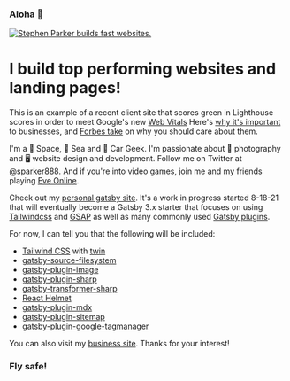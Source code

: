 ### Aloha 🤙

[![Stephen Parker builds fast websites.](https://res.cloudinary.com/gravital-digital/image/upload/v1629435211/lighthouse-performance_szftjp.png)](https://www.linkedin.com/in/sparker888/)

# I build top performing websites and landing pages!

This is an example of a recent client site that scores green in Lighthouse scores in order to meet Google's new [Web Vitals](https://support.google.com/webmasters/answer/9205520?hl=en) Here's [why it's important](https://gravitaldigital.com/blog/googles-biggest-algorithm-change-goes-live-in-june/) to businesses, and [Forbes take](https://www.forbes.com/sites/forbesagencycouncil/2021/07/08/what-are-googles-new-core-web-vitals--why-should-your-business-care-about-them/?sh=5f8fc4f85989) on why you should care about them.

I'm a 🚀 Space, 🐬 Sea and 🚗 Car Geek. I'm passionate about 📸 photography and 🖥️ website design and development. Follow me on Twitter at [@sparker888](https://www.twitter.com/sparker888). And if you're into video games, join me and my friends playing [Eve Online](https://www.eveonline.com/signup?invc=bed0f5cf-ea4b-4c92-9128-b76165d69757).

Check out my [personal gatsby site](https://ecstatic-elion-b17c35.netlify.app/). It's a work in progress started 8-18-21 that will eventually become a Gatsby 3.x starter that focuses on using [Tailwindcss](https://tailwindcss.com/) and [GSAP](https://greensock.com/) as well as many commonly used [Gatsby plugins](https://www.gatsbyjs.com/plugins).

For now, I can tell you that the following will be included:

- [Tailwind CSS](https://tailwindcss.com/) with [twin](https://github.com/ben-rogerson/twin.macro)
- [gatsby-source-filesystem](https://www.gatsbyjs.com/plugins/gatsby-source-filesystem)
- [gatsby-plugin-image](https://www.gatsbyjs.com/plugins/gatsby-plugin-image)
- [gatsby-plugin-sharp](https://www.gatsbyjs.com/plugins/gatsby-plugin-sharp)
- [gatsby-transformer-sharp](https://www.gatsbyjs.com/plugins/gatsby-transformer-shar)
- [React Helmet](https://www.gatsbyjs.com/plugins/gatsby-plugin-react-helmet)
- [gatsby-plugin-mdx](https://www.gatsbyjs.com/plugins/gatsby-plugin-mdx)
- [gatsby-plugin-sitemap](https://www.gatsbyjs.com/plugins/gatsby-plugin-sitemap)
- [gatsby-plugin-google-tagmanager](https://www.gatsbyjs.com/plugins/gatsby-plugin-google-tagmanager)

You can also visit my [business site](https://www.gravitaldigital.com). Thanks for your interest!

### Fly safe!
